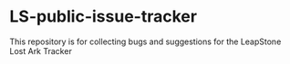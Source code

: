 # LS-public-issue-tracker
This repository is for collecting bugs and suggestions for the LeapStone Lost Ark Tracker
